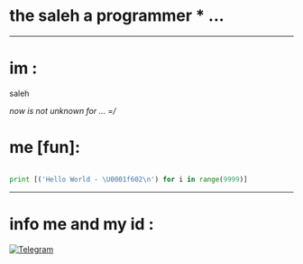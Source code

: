 # the saleh a programmer * ...
______________________________

# im :
saleh


*now is not unknown for ... =/*

# me [fun]:

```python

print [('Hello World - \U0001f602\n') for i in range(9999)]
```
_____________________________

# info me and my id :

[![Telegram](https://img.shields.io/badge/-telegram-red?color=white&logo=telegram&logoColor=black)](https://t.me/creator_ryson)
